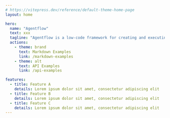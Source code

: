 ```yaml
---
# https://vitepress.dev/reference/default-theme-home-page
layout: home

hero:
  name: "Agentflow"
  text: xxx
  tagline: "Agentflow is a low-code framework for creating and executing AI-powered workflows using Markdown and natural language."
  actions:
    - theme: brand
      text: Markdown Examples
      link: /markdown-examples
    - theme: alt
      text: API Examples
      link: /api-examples

features:
  - title: Feature A
    details: Lorem ipsum dolor sit amet, consectetur adipiscing elit
  - title: Feature B
    details: Lorem ipsum dolor sit amet, consectetur adipiscing elit
  - title: Feature C
    details: Lorem ipsum dolor sit amet, consectetur adipiscing elit
---
```

